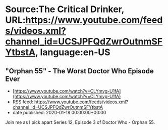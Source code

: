 # Source:The Critical Drinker, URL:https://www.youtube.com/feeds/videos.xml?channel_id=UCSJPFQdZwrOutnmSFYtbstA, language:en-US

## "Orphan 55" - The Worst Doctor Who Episode Ever
 - [https://www.youtube.com/watch?v=CLYmvg-U1fA](https://www.youtube.com/watch?v=CLYmvg-U1fA)
 - RSS feed: https://www.youtube.com/feeds/videos.xml?channel_id=UCSJPFQdZwrOutnmSFYtbstA
 - date published: 2020-01-18 00:00:00+00:00

Join me as I pick apart Series 12, Episode 3 of Doctor Who - Orphan 55.

